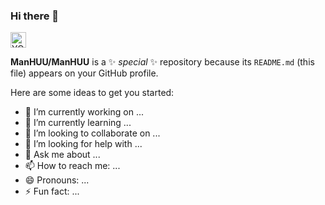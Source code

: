### Hi there 👋

<picture>
 <source media="(prefers-color-scheme: dark)" srcset="https://github.com/ManHUU/ManHUU/blob/main/picture/panda.avif">
 <source media="(prefers-color-scheme: light)" srcset="YOUR-LIGHTMODE-IMAGE">
 <img alt="YOUR-ALT-TEXT" src="YOUR-DEFAULT-IMAGE" width='25'>
</picture>


<!--
-->


**ManHUU/ManHUU** is a ✨ _special_ ✨ repository because its `README.md` (this file) appears on your GitHub profile.

Here are some ideas to get you started:

- 🔭 I’m currently working on ...
- 🌱 I’m currently learning ...
- 👯 I’m looking to collaborate on ...
- 🤔 I’m looking for help with ...
- 💬 Ask me about ...
- 📫 How to reach me: ...
- 😄 Pronouns: ...
- ⚡ Fun fact: ...
